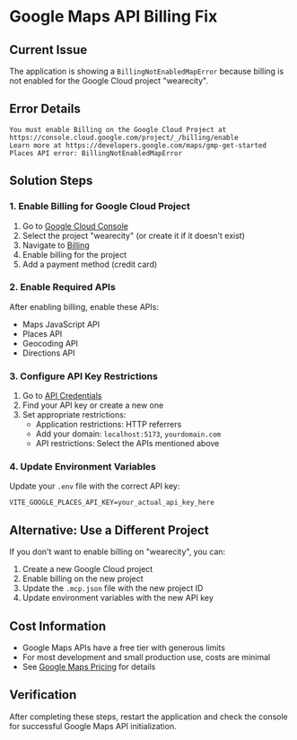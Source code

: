 # Google Maps API Billing Fix

## Current Issue
The application is showing a `BillingNotEnabledMapError` because billing is not enabled for the Google Cloud project "wearecity".

## Error Details
```
You must enable Billing on the Google Cloud Project at https://console.cloud.google.com/project/_/billing/enable
Learn more at https://developers.google.com/maps/gmp-get-started
Places API error: BillingNotEnabledMapError
```

## Solution Steps

### 1. Enable Billing for Google Cloud Project
1. Go to [Google Cloud Console](https://console.cloud.google.com/)
2. Select the project "wearecity" (or create it if it doesn't exist)
3. Navigate to [Billing](https://console.cloud.google.com/project/_/billing/enable)
4. Enable billing for the project
5. Add a payment method (credit card)

### 2. Enable Required APIs
After enabling billing, enable these APIs:
- Maps JavaScript API
- Places API
- Geocoding API
- Directions API

### 3. Configure API Key Restrictions
1. Go to [API Credentials](https://console.cloud.google.com/apis/credentials)
2. Find your API key or create a new one
3. Set appropriate restrictions:
   - Application restrictions: HTTP referrers
   - Add your domain: `localhost:5173`, `yourdomain.com`
   - API restrictions: Select the APIs mentioned above

### 4. Update Environment Variables
Update your `.env` file with the correct API key:
```env
VITE_GOOGLE_PLACES_API_KEY=your_actual_api_key_here
```

## Alternative: Use a Different Project
If you don't want to enable billing on "wearecity", you can:
1. Create a new Google Cloud project
2. Enable billing on the new project
3. Update the `.mcp.json` file with the new project ID
4. Update environment variables with the new API key

## Cost Information
- Google Maps APIs have a free tier with generous limits
- For most development and small production use, costs are minimal
- See [Google Maps Pricing](https://developers.google.com/maps/billing-and-pricing) for details

## Verification
After completing these steps, restart the application and check the console for successful Google Maps API initialization.
